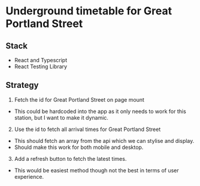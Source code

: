 # Underground timetable for Great Portland Street

## Stack
- React and Typescript
- React Testing Library

## Strategy

1. Fetch the id for Great Portland Street on page mount
- This could be hardcoded into the app as it only needs to work for this station, but I want to make it dynamic.

2. Use the id to fetch all arrival times for Great Portland Street
- This should fetch an array from the api which we can stylise and display.
- Should make this work for both mobile and desktop.

3. Add a refresh button to fetch the latest times.
- This would be easiest method though not the best in terms of user experience.
